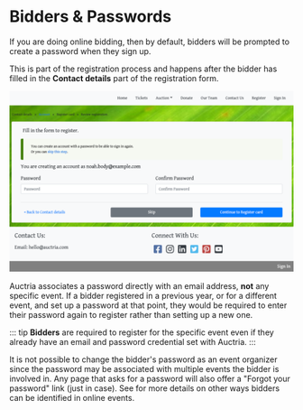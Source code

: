 # Bidders & Passwords

If you are doing online bidding, then by default, bidders will be prompted to create a password when they sign up.

This is part of the registration process and happens after the bidder has filled in the **Contact details** part of the registration form.

![img](./index.assets/BidderPassword.png)

Auctria associates a password directly with an email address, **not** any specific event. If a bidder registered in a previous year, or for a different event, and set up a password at that point, they would be required to enter their password again to register rather than setting up a new one.

::: tip
**Bidders** are required to register for the specific event even if they already have an email and password credential set with Auctria.
:::

It is not possible to change the bidder's password as an event organizer since the password may be associated with multiple events the bidder is involved in. Any page that asks for a password will also offer a "Forgot your password" link (just in case). See <IndexLink slug="BiddersOnline"/> for more details on other ways bidders can be identified in online events.
